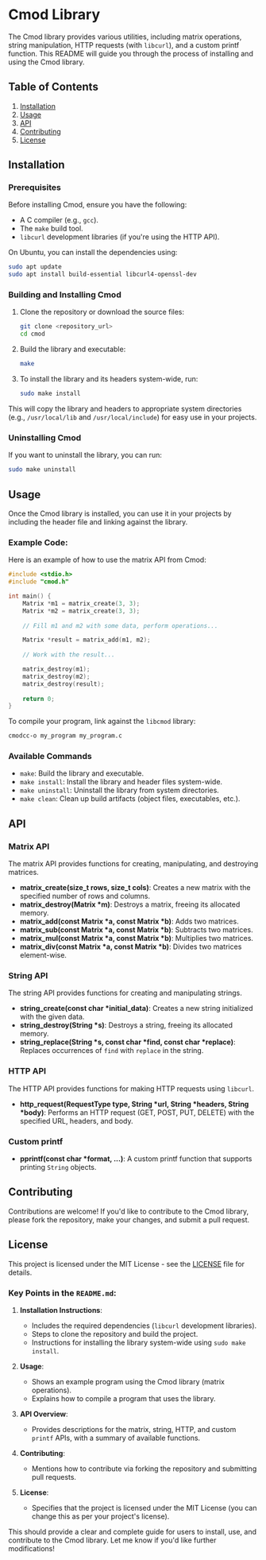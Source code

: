 # Cmod Library

The Cmod library provides various utilities, including matrix operations, string manipulation, HTTP requests (with `libcurl`), and a custom printf function. This README will guide you through the process of installing and using the Cmod library.

## Table of Contents

1. [Installation](#installation)
2. [Usage](#usage)
3. [API](#api)
4. [Contributing](#contributing)
5. [License](#license)

## Installation

### Prerequisites

Before installing Cmod, ensure you have the following:

- A C compiler (e.g., `gcc`).
- The `make` build tool.
- `libcurl` development libraries (if you're using the HTTP API).

On Ubuntu, you can install the dependencies using:

```bash
sudo apt update
sudo apt install build-essential libcurl4-openssl-dev
```

### Building and Installing Cmod

1. Clone the repository or download the source files:

    ```bash
    git clone <repository_url>
    cd cmod
    ```

2. Build the library and executable:

    ```bash
    make
    ```

3. To install the library and its headers system-wide, run:

    ```bash
    sudo make install
    ```

This will copy the library and headers to appropriate system directories (e.g., `/usr/local/lib` and `/usr/local/include`) for easy use in your projects.

### Uninstalling Cmod

If you want to uninstall the library, you can run:

```bash
sudo make uninstall
```

## Usage

Once the Cmod library is installed, you can use it in your projects by including the header file and linking against the library.

### Example Code:

Here is an example of how to use the matrix API from Cmod:

```c
#include <stdio.h>
#include "cmod.h"

int main() {
    Matrix *m1 = matrix_create(3, 3);
    Matrix *m2 = matrix_create(3, 3);
    
    // Fill m1 and m2 with some data, perform operations...

    Matrix *result = matrix_add(m1, m2);
    
    // Work with the result...

    matrix_destroy(m1);
    matrix_destroy(m2);
    matrix_destroy(result);
    
    return 0;
}
```

To compile your program, link against the `libcmod` library:

```bash
cmodcc-o my_program my_program.c
```

### Available Commands

- `make`: Build the library and executable.
- `make install`: Install the library and header files system-wide.
- `make uninstall`: Uninstall the library from system directories.
- `make clean`: Clean up build artifacts (object files, executables, etc.).

## API

### Matrix API

The matrix API provides functions for creating, manipulating, and destroying matrices.

- **matrix_create(size_t rows, size_t cols)**: Creates a new matrix with the specified number of rows and columns.
- **matrix_destroy(Matrix *m)**: Destroys a matrix, freeing its allocated memory.
- **matrix_add(const Matrix *a, const Matrix *b)**: Adds two matrices.
- **matrix_sub(const Matrix *a, const Matrix *b)**: Subtracts two matrices.
- **matrix_mul(const Matrix *a, const Matrix *b)**: Multiplies two matrices.
- **matrix_div(const Matrix *a, const Matrix *b)**: Divides two matrices element-wise.

### String API

The string API provides functions for creating and manipulating strings.

- **string_create(const char *initial_data)**: Creates a new string initialized with the given data.
- **string_destroy(String *s)**: Destroys a string, freeing its allocated memory.
- **string_replace(String *s, const char *find, const char *replace)**: Replaces occurrences of `find` with `replace` in the string.

### HTTP API

The HTTP API provides functions for making HTTP requests using `libcurl`.

- **http_request(RequestType type, String *url, String *headers, String *body)**: Performs an HTTP request (GET, POST, PUT, DELETE) with the specified URL, headers, and body.

### Custom printf

- **pprintf(const char *format, ...)**: A custom printf function that supports printing `String` objects.

## Contributing

Contributions are welcome! If you'd like to contribute to the Cmod library, please fork the repository, make your changes, and submit a pull request.

## License

This project is licensed under the MIT License - see the [LICENSE](LICENSE) file for details.


### Key Points in the `README.md`:

1. **Installation Instructions**:
   - Includes the required dependencies (`libcurl` development libraries).
   - Steps to clone the repository and build the project.
   - Instructions for installing the library system-wide using `sudo make install`.

2. **Usage**:
   - Shows an example program using the Cmod library (matrix operations).
   - Explains how to compile a program that uses the library.

3. **API Overview**:
   - Provides descriptions for the matrix, string, HTTP, and custom `printf` APIs, with a summary of available functions.

4. **Contributing**:
   - Mentions how to contribute via forking the repository and submitting pull requests.

5. **License**:
   - Specifies that the project is licensed under the MIT License (you can change this as per your project's license).

This should provide a clear and complete guide for users to install, use, and contribute to the Cmod library. Let me know if you'd like further modifications!
